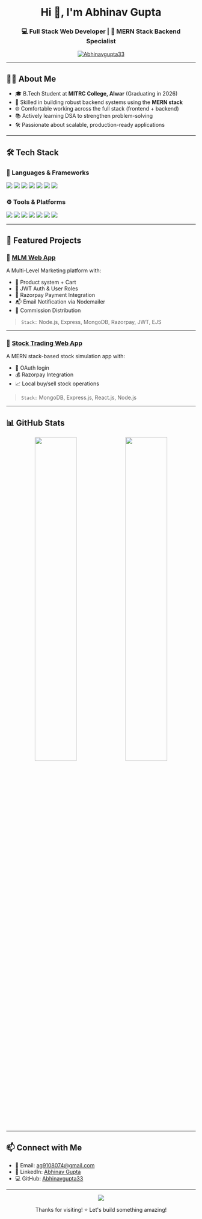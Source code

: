 
<h1 align="center">Hi 👋, I'm Abhinav Gupta</h1>
<h3 align="center">💻 Full Stack Web Developer | 🚀 MERN Stack Backend Specialist</h3>

<p align="center">
  <a href="https://github.com/Abhinavgupta33">
    <img src="https://komarev.com/ghpvc/?username=Abhinavgupta33&label=Profile%20Views&color=0e75b6&style=flat" alt="Abhinavgupta33" />
  </a>
</p>

---

## 👨‍💻 About Me

- 🎓 B.Tech Student at **MITRC College, Alwar** (Graduating in 2026)
- 🔧 Skilled in building robust backend systems using the **MERN stack**
- 🌐 Comfortable working across the full stack (frontend + backend)
- 📚 Actively learning DSA to strengthen problem-solving
- 🛠️ Passionate about scalable, production-ready applications

---

## 🛠 Tech Stack

### 🚀 Languages & Frameworks
<p>
  <img src="https://img.shields.io/badge/HTML5-E34F26?style=for-the-badge&logo=html5&logoColor=white"/>
  <img src="https://img.shields.io/badge/CSS3-1572B6?style=for-the-badge&logo=css3&logoColor=white"/>
  <img src="https://img.shields.io/badge/JavaScript-F7DF1E?style=for-the-badge&logo=javascript&logoColor=black"/>
  <img src="https://img.shields.io/badge/React-20232A?style=for-the-badge&logo=react&logoColor=61DAFB"/>
  <img src="https://img.shields.io/badge/Node.js-339933?style=for-the-badge&logo=node.js&logoColor=white"/>
  <img src="https://img.shields.io/badge/Express.js-000000?style=for-the-badge&logo=express&logoColor=white"/>
  <img src="https://img.shields.io/badge/MongoDB-4EA94B?style=for-the-badge&logo=mongodb&logoColor=white"/>
</p>

### ⚙️ Tools & Platforms
<p>
  <img src="https://img.shields.io/badge/Postman-FF6C37?style=for-the-badge&logo=postman&logoColor=white"/>
  <img src="https://img.shields.io/badge/Razorpay-02042B?style=for-the-badge&logo=razorpay&logoColor=white"/>
  <img src="https://img.shields.io/badge/Multer-333333?style=for-the-badge"/>
  <img src="https://img.shields.io/badge/JWT-000000?style=for-the-badge&logo=jsonwebtokens&logoColor=white"/>
  <img src="https://img.shields.io/badge/Render-00979D?style=for-the-badge"/>
  <img src="https://img.shields.io/badge/Git-F05032?style=for-the-badge&logo=git&logoColor=white"/>
  <img src="https://img.shields.io/badge/GitHub-181717?style=for-the-badge&logo=github&logoColor=white"/>
</p>

---

## 📂 Featured Projects

### 🔸 [MLM Web App](https://your-live-site-link)
A Multi-Level Marketing platform with:
- 🛒 Product system + Cart
- 🔐 JWT Auth & User Roles
- 💸 Razorpay Payment Integration
- 📬 Email Notification via Nodemailer
- 🔁 Commission Distribution
> `Stack:` Node.js, Express, MongoDB, Razorpay, JWT, EJS

---

### 🔸 [Stock Trading Web App]([https://your-live-site-link](https://mlm-website-project.onrender.com/))
A MERN stack-based stock simulation app with:
- 🔐 OAuth login
- 💰 Razorpay Integration
- 📈 Local buy/sell stock operations
> `Stack:` MongoDB, Express.js, React.js, Node.js

---

## 📊 GitHub Stats

<p align="center">
  <img src="https://github-readme-stats.vercel.app/api?username=Abhinavgupta33&show_icons=true&theme=tokyonight&hide_border=true" width="47%"/>
  <img src="https://github-readme-streak-stats.herokuapp.com/?user=Abhinavgupta33&theme=tokyonight&hide_border=true" width="47%"/>
</p>

---

## 📫 Connect with Me

- 📧 Email: [ag9108074@gmail.com](mailto:ag9108074@gmail.com)  
- 💼 LinkedIn: [Abhinav Gupta](https://www.linkedin.com/in/abhinav-gupta-a97454269)  
- 💻 GitHub: [Abhinavgupta33](https://github.com/Abhinavgupta33)

---

<p align="center">
  <img src="https://github-profile-trophy.vercel.app/?username=Abhinavgupta33&theme=darkhub&no-frame=true&row=1&margin-w=20" />
</p>

<p align="center">Thanks for visiting! ⭐ Let's build something amazing!</p>
